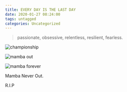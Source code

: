 ```yaml
---
title: EVERY DAY IS THE LAST DAY
date: 2020-01-27 08:24:00
tags: untagged
categories: Uncategorized
---
```


> passionate, obsessive, relentless, resilient, fearless.

![championship](./1.jpeg)

![mamba out](./2.jpeg)

![mamba forever](./3.jpeg)

<!-- 时间回到 2016.04.14， 我记得当时我是在找实习的路上， 看了科比的最后一场球。 60 分， 带队逆转， 科比的风格， 完美诠释曼巴精神 —— passionate, obsessive, relentless, resilient, fearless.

回到今天， 刚起床看到消息的时候， 我想了想今天是不是愚人节， 花了几秒意识到不是， 我开始在某看球软件上疯狂的刷新闻， 铺天盖地， 我们都无法接受。 没有任何一个人能像他一样， 在自身领域有超凡影响力的同时， 更以自己的精神影响世上所有人。

> Mamba Out!

2017.12.19， 8 号和 24 号高悬斯台普斯， 唯一一位在同一支球队退役两件球衣的球员， 他是如此独一无二。

> Mamba Out!

这一次， 他没有亲自和我们说这句话。 就在今天， 他的肉体永远离开了我们， 但曼巴精神永远与我们同在， 仍会激励着一代又一代。

从未想过他会以这种方式离去。 如此独一无二、 追求完美的偏执狂， 没有任何一种方式能配得上他， 以致于我们更不能接受这样的方式。

但这就是生活， 曼巴精神告诉我们要永不放弃， 太阳明天会照常升起。 洛杉矶的四点每天来到， 此时我们都是 Kobe。

"如果再也不见， 那就把挂念藏在心间。"

对于 8090 年代的人来说， 正是奔 3 奔 4 的年纪， 我们正在走向内心的真正成熟， 有的正要真正的认识自己、 放过自己。 他的意外也给我们启示： “你永远不知道明天和意外， 哪个先来”。

> We can't have life without the death, we can't have light without the dark.

Love you, Kobe. -->

Mamba Never Out.

R.I.P
